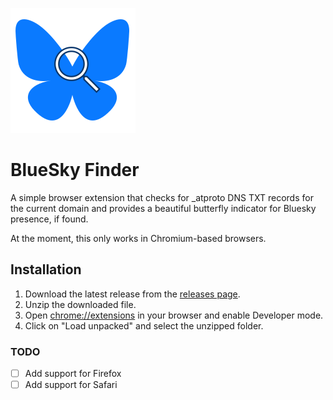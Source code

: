 ![Logo](./icons/logo.svg)

# BlueSky Finder

A simple browser extension that checks for \_atproto DNS TXT records for the current domain and provides a beautiful butterfly indicator for Bluesky presence, if found.

At the moment, this only works in Chromium-based browsers.

## Installation

1. Download the latest release from the [releases page](http://github.com/MBM1607/bluesky-finder/releases/latest).
2. Unzip the downloaded file.
3. Open <chrome://extensions> in your browser and enable Developer mode.
4. Click on "Load unpacked" and select the unzipped folder.

### TODO

- [ ] Add support for Firefox
- [ ] Add support for Safari
